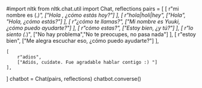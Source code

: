 #import nltk
from nltk.chat.util import Chat, reflections
pairs = [
    [
        r"mi nombre es (.*)",
        ["Hola , ¿cómo estás hoy?"]
    ],
    [
        r"hola|holi|hey",
        ["Hola", "Hola, ¿cómo estás?"]
    ],
    [
        r"¿cómo te llamas?",
        ["Mi nombre es Yuuki, ¿cómo puedo ayudarte?"]
    ],
    [
        r"cómo estas?",
        ["Estoy bien, ¿y tú?"]
    ],
    [
        r"lo siento (.*)",
        ["No hay problema","No te preocupes, no pasa nada"]
    ],
    [
        r"estoy bien",
        ["Me alegra escuchar eso, ¿cómo puedo ayudarte?"]
    ],

    [
        r"adios",
        ["Adiós, cuídate. Fue agradable hablar contigo :) "]
    ],
]
chatbot = Chat(pairs, reflections)
chatbot.converse()
